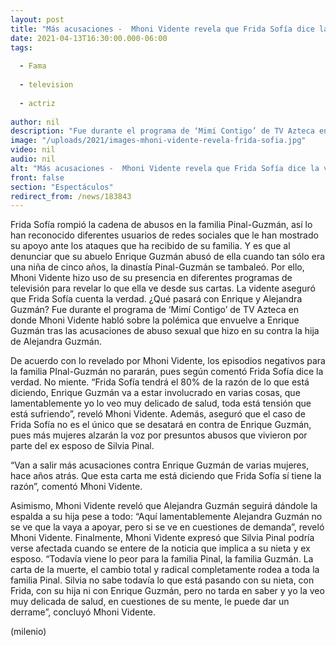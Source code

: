 ```yaml
---
layout: post
title: "Más acusaciones -  Mhoni Vidente revela que Frida Sofía dice la verdad; Enrique Guzmán miente"
date: 2021-04-13T16:30:00.000-06:00
tags:
  
  - Fama
  
  - television
  
  - actriz
  
author: nil
description: "Fue durante el programa de ‘Mimí Contigo’ de TV Azteca en donde Mhoni Vidente habló sobre la polémica que envuelve a Enrique Guzmán tras las acusaciones de abuso sexual que hizo en su contra la hija de Alejandra Guzmán. "
image: "/uploads/2021/images-mhoni-vidente-revela-frida-sofia.jpg"
video: nil
audio: nil
alt: "Más acusaciones -  Mhoni Vidente revela que Frida Sofía dice la verdad; Enrique Guzmán miente"
front: false
section: "Espectáculos"
redirect_from: /news/183843
---
```


Frida Sofía rompió la cadena de abusos en la familia Pinal-Guzmán, así lo han reconocido diferentes usuarios de redes sociales que le han mostrado su apoyo ante los ataques que ha recibido de su familia. Y es que al denunciar que su abuelo Enrique Guzmán abusó de ella cuando tan sólo era una niña de cinco años, la dinastía Pinal-Guzmán se tambaleó. Por ello, Mhoni Vidente hizo uso de su presencia en diferentes programas de televisión para revelar lo que ella ve desde sus cartas. La vidente aseguró que Frida Sofía cuenta la verdad. ¿Qué pasará con Enrique y Alejandra Guzmán? Fue durante el programa de ‘Mimí Contigo’ de TV Azteca en donde Mhoni Vidente habló sobre la polémica que envuelve a Enrique Guzmán tras las acusaciones de abuso sexual que hizo en su contra la hija de Alejandra Guzmán. 

De acuerdo con lo revelado por Mhoni Vidente, los episodios negativos para la familia PInal-Guzmán no pararán, pues según comentó Frida Sofía dice la verdad. No miente. “Frida Sofía tendrá el 80% de la razón de lo que está diciendo, Enrique Guzmán va a estar involucrado en varias cosas, que lamentablemente yo lo veo muy delicado de salud, toda está tensión que está sufriendo”, reveló Mhoni Vidente. Además, aseguró que el caso de Frida Sofía no es el único que se desatará en contra de Enrique Guzmán, pues más mujeres alzarán la voz por presuntos abusos que vivieron por parte del ex esposo de Silvia Pinal. 

“Van a salir más acusaciones contra Enrique Guzmán de varias mujeres, hace años atrás. Que esta carta me está diciendo que Frida Sofía sí tiene la razón”, comentó Mhoni Vidente. 

Asimismo, Mhoni Vidente reveló que Alejandra Guzmán seguirá dándole la espalda a su hija pese a todo: “Aquí lamentablemente Alejandra Guzmán no se ve que la vaya a apoyar, pero si se ve en cuestiones de demanda”, reveló Mhoni Vidente. Finalmente, Mhoni Vidente expresó que Silvia Pinal podría verse afectada cuando se entere de la noticia que implica a su nieta y ex esposo. “Todavía viene lo peor para la familia Pinal, la familia Guzmán. La carta de la muerte, el cambio total y radical completamente rodea a toda la familia Pinal. Silvia no sabe todavía lo que está pasando con su nieta, con Frida, con su hija ni con Enrique Guzmán, pero no tarda en saber y yo la veo muy delicada de salud, en cuestiones de su mente, le puede dar un derrame”, concluyó Mhoni Vidente.

(milenio)

